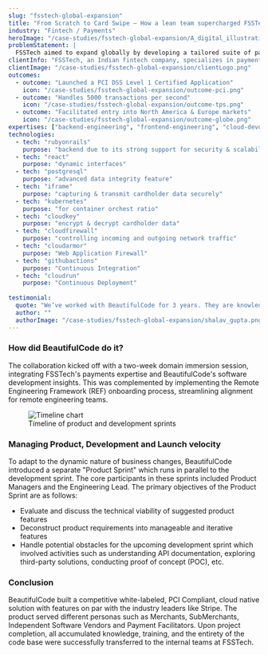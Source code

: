 ```yaml
---
slug: "fsstech-global-expansion"
title: "From Scratch to Card Swipe — How a lean team supercharged FSSTech global expansion?"
industry: "Fintech / Payments"
heroImage: "/case-studies/fsstech-global-expansion/A_digital_illustration_represents_the_global_expan.png"
problemStatement: |
  FSSTech aimed to expand globally by developing a tailored suite of payment solutions for small and medium-sized businesses (SMEs). Their goal was to emerge as a strong competitor to established market leaders such as Stripe, thereby repositioning themselves in the industry.
clientInfo: "FSSTech, an Indian fintech company, specializes in payments solutions, including ATM services and digital banking, with an estimated revenue of $200 million"
clientImage: "/case-studies/fsstech-global-expansion/clientLogo.png"
outcomes:
  - outcome: "Launched a PCI DSS Level 1 Certified Application"
    icon: "/case-studies/fsstech-global-expansion/outcome-pci.png"
  - outcome: "Handles 5000 transactions per second"
    icon: "/case-studies/fsstech-global-expansion/outcome-tps.png"
  - outcome: "Facilitated entry into North America & Europe markets"
    icon: "/case-studies/fsstech-global-expansion/outcome-globe.png"
expertises: ["backend-engineering", "frontend-engineering", "cloud-devops", "security-engineering"]
technologies:
  - tech: "rubyonrails"
    purpose: "backend due to its strong support for security & scalability"
  - tech: "react"
    purpose: "dynamic interfaces"
  - tech: "postgresql"
    purpose: "advanced data integrity feature"
  - tech: "iframe"
    purpose: "capturing & transmit cardholder data securely"
  - tech: "kubernetes"
    purpose: "for container orchest ratio"
  - tech: "cloudkey"
    purpose: "encrypt & decrypt cardholder data"
  - tech: "cloudfirewall"
    purpose: "controlling incoming and outgoing network traffic"
  - tech: "cloudarmor"
    purpose: "Web Application Firewall"
  - tech: "githubactions"
    purpose: "Continuous Integration"
  - tech: "cloudrun"
    purpose: "Continuous Deployment"
  
testimonial:
  quote: "We’ve worked with BeautifulCode for 3 years. They are knowledgeable, smart and most importantly showed high levels of ownership that resulted in a great asset for us. Highly recommended for product engineering services."
  author: ""
  authorImage: "/case-studies/fsstech-global-expansion/shalav_gupta.png"
---
```




### How did BeautifulCode do it?

The collaboration kicked off with a two-week domain immersion session, integrating FSSTech's payments expertise and BeautifulCode's software development insights. This was complemented by implementing the Remote Engineering Framework (REF) onboarding process, streamlining alignment for remote engineering teams.

<figure>
  <img src="/case-studies/fsstech-global-expansion/timeline.png" alt="Timeline chart" />
  <figcaption>
    Timeline of product and development sprints
  </figcaption>
</figure>

### Managing Product, Development and Launch velocity

To adapt to the dynamic nature of business changes, BeautifulCode introduced a separate "Product Sprint" which runs in parallel to the development sprint. The core participants in these sprints included Product Managers and the Engineering Lead. The primary objectives of the Product Sprint are as follows:

- Evaluate and discuss the technical viability of suggested product features  
- Deconstruct product requirements into manageable and iterative features  
- Handle potential obstacles for the upcoming development sprint which involved activities such as understanding API documentation, exploring third-party solutions, conducting proof of concept (POC), etc.



### Conclusion

BeautifulCode built a competitive white-labeled, PCI Compliant, cloud native solution with features on par with the industry leaders like Stripe. The product served different personas such as Merchants, SubMerchants, Independent Software Vendors and Payment Facilitators. Upon project completion, all accumulated knowledge, training, and the entirety of the code base were successfully transferred to the internal teams at FSSTech.
